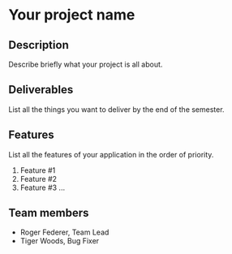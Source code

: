 # Your project name

## Description

Describe briefly what your project is all about.

## Deliverables

List all the things you want to deliver by the end of the semester.

## Features 
List all the features of your application in the order of priority.
1. Feature #1
2. Feature #2
3. Feature #3 
...

## Team members

* Roger Federer, Team Lead
* Tiger Woods, Bug Fixer

